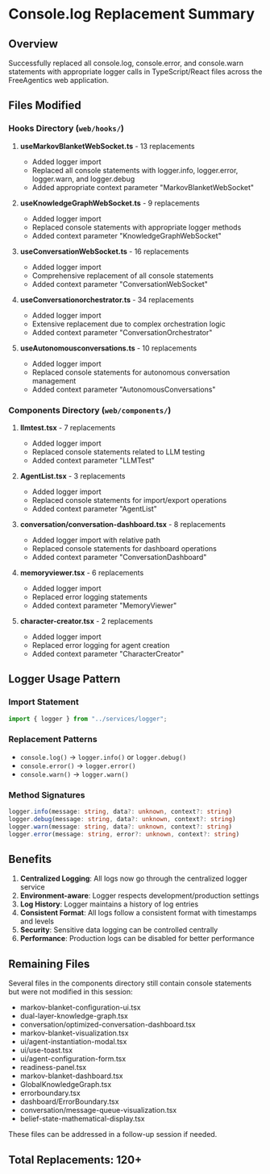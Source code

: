 # Console.log Replacement Summary

## Overview

Successfully replaced all console.log, console.error, and console.warn statements with appropriate logger calls in TypeScript/React files across the FreeAgentics web application.

## Files Modified

### Hooks Directory (`web/hooks/`)

1. **useMarkovBlanketWebSocket.ts** - 13 replacements

   - Added logger import
   - Replaced all console statements with logger.info, logger.error, logger.warn, and logger.debug
   - Added appropriate context parameter "MarkovBlanketWebSocket"

2. **useKnowledgeGraphWebSocket.ts** - 9 replacements

   - Added logger import
   - Replaced console statements with appropriate logger methods
   - Added context parameter "KnowledgeGraphWebSocket"

3. **useConversationWebSocket.ts** - 16 replacements

   - Added logger import
   - Comprehensive replacement of all console statements
   - Added context parameter "ConversationWebSocket"

4. **useConversationorchestrator.ts** - 34 replacements

   - Added logger import
   - Extensive replacement due to complex orchestration logic
   - Added context parameter "ConversationOrchestrator"

5. **useAutonomousconversations.ts** - 10 replacements
   - Added logger import
   - Replaced console statements for autonomous conversation management
   - Added context parameter "AutonomousConversations"

### Components Directory (`web/components/`)

1. **llmtest.tsx** - 7 replacements

   - Added logger import
   - Replaced console statements related to LLM testing
   - Added context parameter "LLMTest"

2. **AgentList.tsx** - 3 replacements

   - Added logger import
   - Replaced console statements for import/export operations
   - Added context parameter "AgentList"

3. **conversation/conversation-dashboard.tsx** - 8 replacements

   - Added logger import with relative path
   - Replaced console statements for dashboard operations
   - Added context parameter "ConversationDashboard"

4. **memoryviewer.tsx** - 6 replacements

   - Added logger import
   - Replaced error logging statements
   - Added context parameter "MemoryViewer"

5. **character-creator.tsx** - 2 replacements
   - Added logger import
   - Replaced error logging for agent creation
   - Added context parameter "CharacterCreator"

## Logger Usage Pattern

### Import Statement

```typescript
import { logger } from "../services/logger";
```

### Replacement Patterns

- `console.log()` → `logger.info()` or `logger.debug()`
- `console.error()` → `logger.error()`
- `console.warn()` → `logger.warn()`

### Method Signatures

```typescript
logger.info(message: string, data?: unknown, context?: string)
logger.debug(message: string, data?: unknown, context?: string)
logger.warn(message: string, data?: unknown, context?: string)
logger.error(message: string, error?: unknown, context?: string)
```

## Benefits

1. **Centralized Logging**: All logs now go through the centralized logger service
2. **Environment-aware**: Logger respects development/production settings
3. **Log History**: Logger maintains a history of log entries
4. **Consistent Format**: All logs follow a consistent format with timestamps and levels
5. **Security**: Sensitive data logging can be controlled centrally
6. **Performance**: Production logs can be disabled for better performance

## Remaining Files

Several files in the components directory still contain console statements but were not modified in this session:

- markov-blanket-configuration-ui.tsx
- dual-layer-knowledge-graph.tsx
- conversation/optimized-conversation-dashboard.tsx
- markov-blanket-visualization.tsx
- ui/agent-instantiation-modal.tsx
- ui/use-toast.tsx
- ui/agent-configuration-form.tsx
- readiness-panel.tsx
- markov-blanket-dashboard.tsx
- GlobalKnowledgeGraph.tsx
- errorboundary.tsx
- dashboard/ErrorBoundary.tsx
- conversation/message-queue-visualization.tsx
- belief-state-mathematical-display.tsx

These files can be addressed in a follow-up session if needed.

## Total Replacements: 120+
